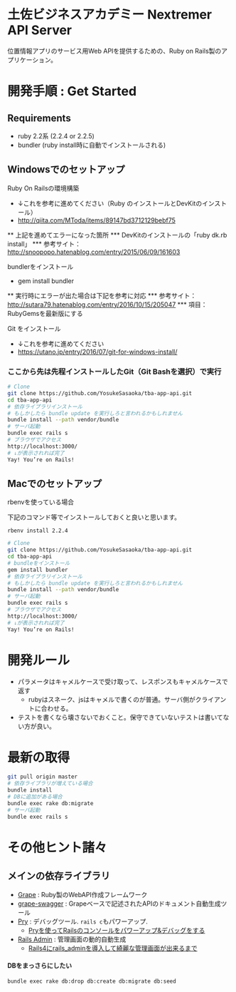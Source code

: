 # 土佐ビジネスアカデミー Nextremer API Server

位置情報アプリのサービス用Web APIを提供するための、Ruby on Rails製のアプリケーション。

# 開発手順 : Get Started

## Requirements

* ruby 2.2系 (2.2.4 or 2.2.5)
* bundler (ruby install時に自動でインストールされる)

## Windowsでのセットアップ

Ruby On Railsの環境構築
* ↓これを参考に進めてください（Ruby のインストールとDevKitのインストール）
* http://qiita.com/MToda/items/89147bd3712129bebf75

** 上記を進めてエラーになった箇所
*** DevKitのインストールの「ruby dk.rb install」
*** 参考サイト： http://snoopopo.hatenablog.com/entry/2015/06/09/161603

bundlerをインストール
* gem install bundler

** 実行時にエラーが出た場合は下記を参考に対応
*** 参考サイト： http://sutara79.hatenablog.com/entry/2016/10/15/205047
*** 項目： RubyGemsを最新版にする

Git をインストール
* ↓これを参考に進めてください
* https://utano.jp/entry/2016/07/git-for-windows-install/

### ここから先は先程インストールしたGit（Git Bashを選択）で実行
```bash
# Clone
git clone https://github.com/YosukeSasaoka/tba-app-api.git
cd tba-app-api
# 依存ライブラリインストール
# もしかしたら bundle update を実行しろと言われるかもしれません
bundle install --path vendor/bundle 
# サーバ起動
bundle exec rails s
# ブラウザでアクセス
http://localhost:3000/
# ↓が表示されれば完了
Yay! You’re on Rails!
```

## Macでのセットアップ
rbenvを使っている場合

下記のコマンド等でインストールしておくと良いと思います。

```
rbenv install 2.2.4
```

```bash
# Clone
git clone https://github.com/YosukeSasaoka/tba-app-api.git
cd tba-app-api
# bundleをインストール
gem install bundler
# 依存ライブラリインストール
# もしかしたら bundle update を実行しろと言われるかもしれません
bundle install --path vendor/bundle
# サーバ起動
bundle exec rails s
# ブラウザでアクセス
http://localhost:3000/
# ↓が表示されれば完了
Yay! You’re on Rails!
```

# 開発ルール

* パラメータはキャメルケースで受け取って、レスポンスもキャメルケースで返す
    * rubyはスネーク、jsはキャメルで書くのが普通。サーバ側がクライアントに合わせる。
* テストを書くなら壊さないでおくこと。保守できていないテストは書いてない方が良い。

# 最新の取得

```bash
git pull origin master
# 依存ライブラリが増えている場合
bundle install
# DBに追加がある場合
bundle exec rake db:migrate
# サーバ起動
bundle exec rails s
```


# その他ヒント諸々

## メインの依存ライブラリ

* [Grape](https://github.com/intridea/grape) : Ruby製のWebAPI作成フレームワーク
* [grape-swagger](https://github.com/tim-vandecasteele/grape-swagger) : Grapeベースで記述されたAPIのドキュメント自動生成ツール
* [Pry](https://github.com/rweng/pry-rails) : デバッグツール. `rails c`もパワーアップ.
    * [Pryを使ってRailsのコンソールをパワーアップ&デバッグをする](http://ruby-rails.hatenadiary.com/entry/20141024/1414081224)
* [Rails Admin](https://github.com/sferik/rails_admin) : 管理画面の動的自動生成
    * [Rails4にrails_adminを導入して綺麗な管理画面が出来るまで](http://tagamidaiki.com/introduce-rails-admin-to-rails4/)

#### DBをまっさらにしたい

```bash
bundle exec rake db:drop db:create db:migrate db:seed
```